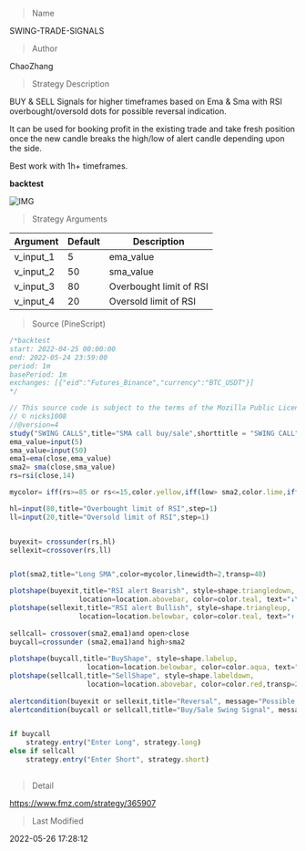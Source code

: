
> Name

SWING-TRADE-SIGNALS

> Author

ChaoZhang

> Strategy Description

BUY & SELL Signals for higher timeframes based on Ema & Sma with RSI overbought/oversold dots for possible reversal indication.

It can be used for booking profit in the existing trade and take fresh position once the new candle breaks the high/low of alert candle depending upon the side.

Best work with 1h+ timeframes.

**backtest**

 ![IMG](https://www.fmz.com/upload/asset/1190f85e1e5f9b65be2.png) 

> Strategy Arguments



|Argument|Default|Description|
|----|----|----|
|v_input_1|5|ema_value|
|v_input_2|50|sma_value|
|v_input_3|80|Overbought limit of RSI|
|v_input_4|20|Oversold limit of RSI|


> Source (PineScript)

``` javascript
/*backtest
start: 2022-04-25 00:00:00
end: 2022-05-24 23:59:00
period: 1m
basePeriod: 1m
exchanges: [{"eid":"Futures_Binance","currency":"BTC_USDT"}]
*/

// This source code is subject to the terms of the Mozilla Public License 2.0 at https://mozilla.org/MPL/2.0/
// © nicks1008
//@version=4
study("SWING CALLS",title="SMA call buy/sale",shorttitle = "SWING CALL",precision=1, overlay=true)
ema_value=input(5)
sma_value=input(50)
ema1=ema(close,ema_value)
sma2= sma(close,sma_value)
rs=rsi(close,14)

mycolor= iff(rs>=85 or rs<=15,color.yellow,iff(low> sma2,color.lime,iff(high<sma2,color.red,color.yellow)))

hl=input(80,title="Overbought limit of RSI",step=1)
ll=input(20,title="Oversold limit of RSI",step=1)


buyexit= crossunder(rs,hl)
sellexit=crossover(rs,ll)


plot(sma2,title="Long SMA",color=mycolor,linewidth=2,transp=40)

plotshape(buyexit,title="RSI alert Bearish", style=shape.triangledown,
                 location=location.abovebar, color=color.teal, text="↓\n ↓")
plotshape(sellexit,title="RSI alert Bullish", style=shape.triangleup,
                 location=location.belowbar, color=color.teal, text="↑ \n ↑")    
                 
sellcall= crossover(sma2,ema1)and open>close
buycall=crossunder (sma2,ema1)and high>sma2
                 
plotshape(buycall,title="BuyShape", style=shape.labelup,
                   location=location.belowbar, color=color.aqua, text="B",textcolor=color.white)
plotshape(sellcall,title="SellShape", style=shape.labeldown,
                   location=location.abovebar, color=color.red,transp=20, text="S",textcolor=color.black) 
                   
alertcondition(buyexit or sellexit,title="Reversal", message="Possible Reversal on Swing Signal Alert") 
alertcondition(buycall or sellcall,title="Buy/Sale Swing Signal", message="Swing Signal Entry Alert") 


if buycall
    strategy.entry("Enter Long", strategy.long)
else if sellcall
    strategy.entry("Enter Short", strategy.short)
    

```

> Detail

https://www.fmz.com/strategy/365907

> Last Modified

2022-05-26 17:28:12
